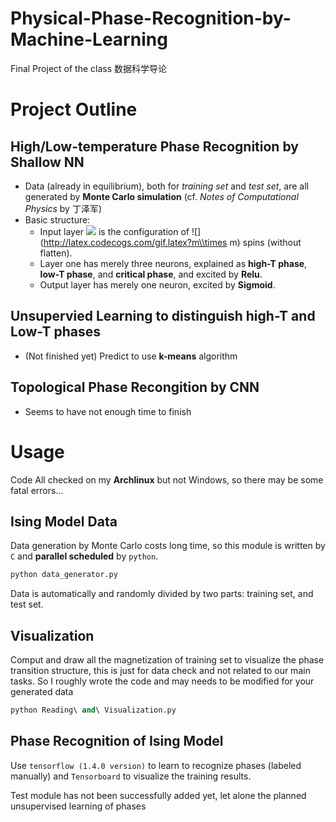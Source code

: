 
# Physical-Phase-Recognition-by-Machine-Learning
Final Project of the class 数据科学导论


# Project Outline

## High/Low-temperature Phase Recognition by Shallow NN

- Data (already in equilibrium), both for *training set* and *test set*, are all generated by **Monte Carlo simulation** (cf. *Notes of Computational Physics* by 丁泽军)
- Basic structure: 
    - Input layer ![](http://latex.codecogs.com/gif.latex?\\mathbf{x}) is the configuration of ![](http://latex.codecogs.com/gif.latex?m\\times m) spins (without flatten).
    - Layer one has merely three neurons, explained as **high-T phase**, **low-T phase**, and **critical phase**, and excited by **Relu**. 
    - Output layer has merely one neuron, excited by **Sigmoid**.

## Unsupervied Learning to distinguish high-T and Low-T phases
- (Not finished yet) Predict to use **k-means** algorithm

## Topological Phase Recongition by CNN
- Seems to have not enough time to finish

# Usage

Code All checked on my **Archlinux** but not Windows, so there may be some fatal errors...

## Ising Model Data
Data generation by Monte Carlo costs long time, so this module is written by ```C``` and **parallel scheduled** by ```python```. 

```python
python data_generator.py
```
Data is automatically and randomly divided by two parts: training set, and test set.

## Visualization
Comput and draw all the magnetization of training set to visualize the phase transition structure, this is just for data check and not related to our main tasks. So I roughly wrote the code and may needs to be modified for your generated data
```python
python Reading\ and\ Visualization.py
```

## Phase Recognition of Ising Model
Use ```tensorflow (1.4.0 version)``` to learn to recognize phases (labeled manually) and ```Tensorboard``` to visualize the training results.

Test module has not been successfully added yet, let alone the planned unsupervised learning of phases
